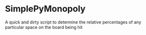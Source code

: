 SimplePyMonopoly
================

A quick and dirty script to determine the relative percentages of any particular space on the board being hit
